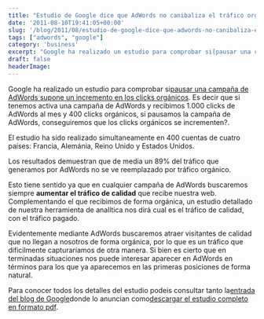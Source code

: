 ```yaml
---
title: "Estudio de Google dice que AdWords no canibaliza el tráfico orgánico"
date: '2011-08-10T19:41:05+00:00'
slug: '/blog/2011/08/estudio-de-google-dice-que-adwords-no-canibaliza-el-trafico-organico'
tags: ["adwords", "google"]
category: 'business'
excerpt: "Google ha realizado un estudio para comprobar si[pausar una campaña de AdWords supone un incremento en los clicks orgánicos]( ..."
draft: false
headerImage:
---
```

Google ha realizado un estudio para comprobar si[pausar una campaña de AdWords supone un incremento en los clicks orgánicos](http://adwords.blogspot.com/2011/08/studies-show-search-ads-drive-89.html). Es decir que si tenemos activa una campaña de AdWords y recibimos 1.000 clicks de AdWords al mes y 400 clicks orgánicos, si pausamos la campaña de AdWords, conseguiremos que los clicks orgánicos se incrementen?.

El estudio ha sido realizado simultaneamente en 400 cuentas de cuatro países: Francia, Alemánia, Reino Unido y Estados Unidos.

Los resultados demuestran que de media un 89% del tráfico que generamos por AdWords no se ve reemplazado por tráfico orgánico.

Esto tiene sentido ya que en cualquier campaña de AdWords buscaremos siempre **aumentar el tráfico de calidad** que recibe nuestra web. Complementando el que recibimos de forma orgánica, un estudio detallado de nuestra herramienta de analítica nos dirá cual es el tráfico de calidad, con el tráfico pagado.

Evidentemente mediante AdWords buscaremos atraer visitantes de calidad que no llegan a nosotros de forma orgánica, por lo que es un tráfico que dificilmente capturaríamos de otra manera. Si bien es cierto que en terminadas situaciones nos puede interesar aparecer en AdWords en términos para los que ya aparecemos en las primeras posiciones de forma natural.

Para conocer todos los detalles del estudio podeis consultar tanto la[entrada del blog de Google](http://adwords.blogspot.com/2011/08/studies-show-search-ads-drive-89.html)donde lo anuncian como[descargar el estudio completo en formato pdf](http://static.googleusercontent.com/external_content/untrusted_dlcp/research.google.com/es//pubs/archive/37161.pdf).
